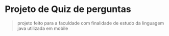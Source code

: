 # Projeto de Quiz de perguntas
> projeto feito para a faculdade com finalidade de estudo da linguagem java utilizada em mobile
